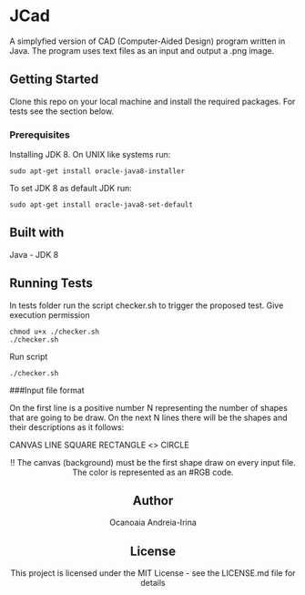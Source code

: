 # JCad
A simplyfied version of CAD (Computer-Aided Design) program written in Java. 
The program uses text files as an input and output a .png image.

## Getting Started
Clone this repo on your local machine and install the required packages.
For tests see the section below.

### Prerequisites
Installing JDK 8.
On UNIX like systems run:
```
sudo apt-get install oracle-java8-installer 
```
To set JDK 8 as default JDK run:
```
sudo apt-get install oracle-java8-set-default 
```

## Built with
Java - JDK 8

## Running Tests
In tests folder run the script checker.sh to trigger the proposed test.
Give execution permission
```
chmod u+x ./checker.sh
./checker.sh
```
Run script
```
./checker.sh
```

###Input file format

On the first line is a positive number N representing the number of shapes
that are going to be draw.
On the next N lines there will be the shapes and their descriptions as it follows:

  CANVAS <height> <width> <color> <transparency>
  LINE <start position x> <start position y> <end position x> <end position y> <color> <transparency>
  SQUARE <upper-left corner x> <upper-left corner y> <dimension> <upper-left corner x> <upper-left corner y>
  RECTANGLE <upper-left corner x> <upper-left corner y> <> <height> <width> <color> <transparency>
  CIRCLE <center position x> <center position y> <radius> <color> <transparency>

!!
The canvas (background) must be the first shape draw on every input file.
The color is represented as an #RGB code.


## Author
Ocanoaia Andreia-Irina

## License
This project is licensed under the MIT License - see the LICENSE.md file for details
